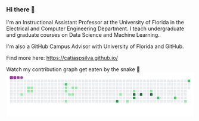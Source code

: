### Hi there 👋

I'm an Instructional Assistant Professor at the University of Florida in the Electrical and Computer Engineering Department. I teach undergraduate and graduate courses on Data Science and Machine Learning.

I'm also a GitHub Campus Advisor with University of Florida and GitHub.

Find more here: https://catiaspsilva.github.io/

Watch my contribution graph get eaten by the snake :snake:
![snake gif](https://github.com/catiaspsilva/catiaspsilva/blob/output/github-contribution-grid-snake.gif)

<!--- 😄 Pronouns: she/her/hers
- 💬 Ask me about: 
  1. For students: how to get started on Data Science, Machine Learning, Git and GitHub
  2. For faculty: how to integrate Git and GitHub with your course
- 📫 How to reach me: 
  1. Address: 467 New Engineering Building, 1064 Center Dr, University of Florida, Gainesville FL 32611
  2. Telephone: (352) 392-6502
  3. Email: catiaspsilva@ece.ufl.edu -->

<!--
**catiaspsilva/catiaspsilva** is a ✨ _special_ ✨ repository because its `README.md` (this file) appears on your GitHub profile.

Here are some ideas to get you started:

- 🔭 I’m currently working on ...
- 🌱 I’m currently learning ...
- 👯 I’m looking to collaborate on ...
- 🤔 I’m looking for help with ...
- 💬 Ask me about ...
- 📫 How to reach me: ...
- 😄 Pronouns: ...
- ⚡ Fun fact: ...
-->
